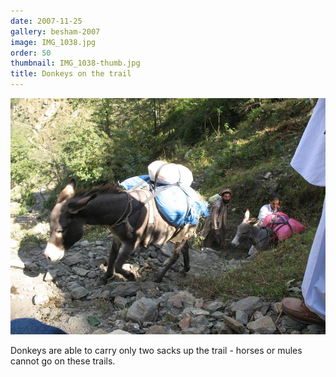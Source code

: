 ```yaml
---
date: 2007-11-25
gallery: besham-2007
image: IMG_1038.jpg
order: 50
thumbnail: IMG_1038-thumb.jpg
title: Donkeys on the trail
---
```


![Donkeys on the trail](./IMG_1038.jpg)

Donkeys are able to carry only two sacks up the trail - horses or mules cannot go on these trails.